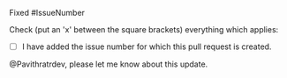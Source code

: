Fixed #IssueNumber

Check (put an 'x' between the square brackets) everything which applies:

- [ ] I have added the issue number for which this pull request is created.


@Pavithratrdev, please let me know about this update. 
